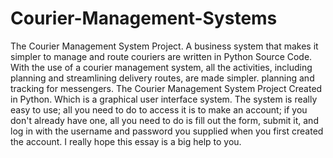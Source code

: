# Courier-Management-Systems
The Courier Management System Project. A business system that makes it simpler to manage and route couriers are written in Python Source Code. With the use of a courier management system, all the activities, including planning and streamlining delivery routes, are made simpler. planning and tracking for messengers. The Courier Management System Project Created in Python. Which is a graphical user interface system. The system is really easy to use; all you need to do to access it is to make an account; if you don't already have one, all you need to do is fill out the form, submit it, and log in with the username and password you supplied when you first created the account. I really hope this essay is a big help to you.

